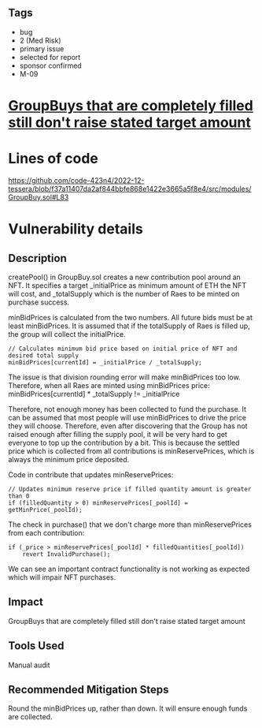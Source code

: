 ## Tags

- bug
- 2 (Med Risk)
- primary issue
- selected for report
- sponsor confirmed
- M-09

# [GroupBuys that are completely filled still don't raise stated target amount](https://github.com/code-423n4/2022-12-tessera-findings/issues/49) 

# Lines of code

https://github.com/code-423n4/2022-12-tessera/blob/f37a11407da2af844bbfe868e1422e3665a5f8e4/src/modules/GroupBuy.sol#L83


# Vulnerability details

## Description

createPool() in GroupBuy.sol creates a new contribution pool around an NFT. It specifies a target \_initialPrice as minimum amount of ETH the NFT will cost, and \_totalSupply which is the number of Raes to be minted on purchase success.

minBidPrices is calculated from the two numbers. All future bids must be at least minBidPrices. It is assumed that if the totalSupply of Raes is filled up, the group will collect the initialPrice.
```
// Calculates minimum bid price based on initial price of NFT and desired total supply
minBidPrices[currentId] = _initialPrice / _totalSupply;
```

The issue is that division rounding error will make minBidPrices too low. Therefore, when all Raes are minted using minBidPrices price:
minBidPrices[currentId] * \_totalSupply != \_initialPrice 

Therefore, not enough money has been collected to fund the purchase.
It can be assumed that most people will use minBidPrices to drive the price they will choose. Therefore, even after discovering that the Group has not raised enough after filling the supply pool, it will be very hard to get everyone to top up the contribution by a bit. This is because the settled price which is collected from all contributions is minReservePrices, which is always the minimum price deposited.

Code in contribute that updates minReservePrices:
```
// Updates minimum reserve price if filled quantity amount is greater than 0
if (filledQuantity > 0) minReservePrices[_poolId] = getMinPrice(_poolId);
```


The check in purchase() that we don't charge more than minReservePrices from each contribution:
```
if (_price > minReservePrices[_poolId] * filledQuantities[_poolId])
    revert InvalidPurchase();
```

We can see an important contract functionality is not working as expected which will impair NFT purchases.

## Impact

GroupBuys that are completely filled still don't raise stated target amount

## Tools Used

Manual audit

## Recommended Mitigation Steps

Round the minBidPrices up, rather than down. It will ensure enough funds are collected.